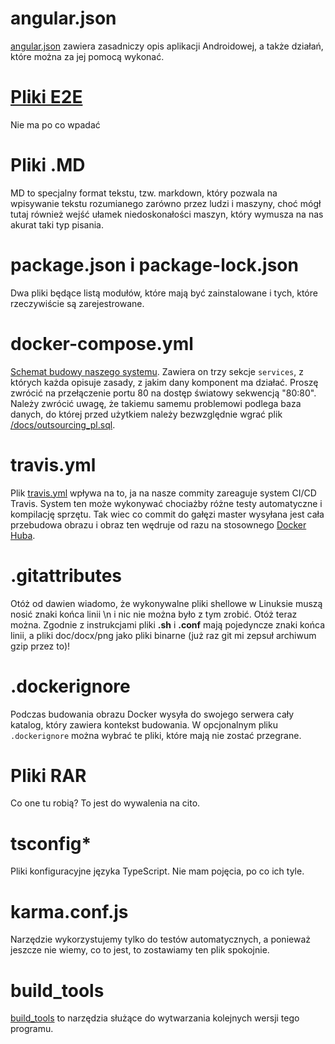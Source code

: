 # angular.json

[angular.json](/angular.json) zawiera zasadniczy opis aplikacji Androidowej, a także działań, które
można za jej pomocą wykonać.

# [Pliki E2E](e2e/README.md)

Nie ma po co wpadać

# Pliki .MD

MD to specjalny format tekstu, tzw. markdown, który pozwala na wpisywanie tekstu rozumianego zarówno
przez ludzi i maszyny, choć mógł tutaj również wejść ułamek niedoskonałości maszyn, który wymusza
na nas akurat taki typ pisania.

# package.json i package-lock.json

Dwa pliki będące listą modułów, które mają być zainstalowane i tych, które rzeczywiście są zarejestrowane.

# docker-compose.yml

[Schemat budowy naszego systemu](/docker-compose.yml). Zawiera on trzy sekcje `services`, z których każda opisuje zasady, z jakim
dany komponent ma działać. Proszę zwrócić na przełączenie portu 80 na dostęp światowy sekwencją "80:80".
Należy zwrócić uwagę, że takiemu samemu problemowi podlega baza danych, do której przed użytkiem należy bezwzględnie 
wgrać plik [/docs/outsourcing_pl.sql](/docs/outsourcing_pl.sql).

# travis.yml

Plik [travis.yml](/travis.yml) wpływa na to, ja na nasze commity zareaguje system CI/CD Travis. System ten może wykonywać
chociażby różne testy automatyczne i kompilację sprzętu. Tak wiec co commit do gałęzi master wysyłana jest cała przebudowa
obrazu i obraz ten wędruje od razu na stosownego [Docker Huba](https://hub.docker.com/r/touzen666/projekt8).

# .gitattributes

Otóż od dawien wiadomo, że wykonywalne pliki shellowe w Linuksie muszą nosić znaki końca linii \n i nic nie można
było z tym zrobić. Otóż teraz można. Zgodnie z instrukcjami pliki **.sh** i **.conf** mają pojedyncze znaki
końca linii, a pliki doc/docx/png jako pliki binarne (już raz git mi zepsuł archiwum gzip przez to)!

# .dockerignore

Podczas budowania obrazu Docker wysyła do swojego serwera cały katalog, który zawiera kontekst budowania. 
W opcjonalnym pliku `.dockerignore` można wybrać te pliki, które mają nie zostać przegrane.

# Pliki RAR

Co one tu robią? To jest do wywalenia na cito.

# tsconfig*

Pliki konfiguracyjne języka TypeScript. Nie mam pojęcia, po co ich tyle.

# karma.conf.js

Narzędzie wykorzystujemy tylko do testów automatycznych, a ponieważ jeszcze nie wiemy, co to jest, 
to zostawiamy ten plik spokojnie.

# build_tools

[build_tools](/build_tools) to narzędzia służące do wytwarzania kolejnych wersji tego programu.
